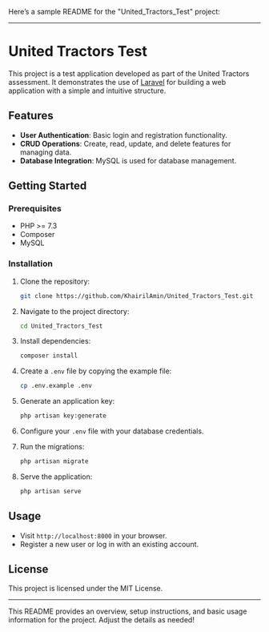 Here’s a sample README for the "United_Tractors_Test" project:

---

# United Tractors Test

This project is a test application developed as part of the United Tractors assessment. It demonstrates the use of [Laravel](https://laravel.com/) for building a web application with a simple and intuitive structure.

## Features

- **User Authentication**: Basic login and registration functionality.
- **CRUD Operations**: Create, read, update, and delete features for managing data.
- **Database Integration**: MySQL is used for database management.

## Getting Started

### Prerequisites

- PHP >= 7.3
- Composer
- MySQL

### Installation

1. Clone the repository:
   ```bash
   git clone https://github.com/KhairilAmin/United_Tractors_Test.git
   ```
2. Navigate to the project directory:
   ```bash
   cd United_Tractors_Test
   ```
3. Install dependencies:
   ```bash
   composer install
   ```
4. Create a `.env` file by copying the example file:
   ```bash
   cp .env.example .env
   ```
5. Generate an application key:
   ```bash
   php artisan key:generate
   ```
6. Configure your `.env` file with your database credentials.

7. Run the migrations:
   ```bash
   php artisan migrate
   ```
8. Serve the application:
   ```bash
   php artisan serve
   ```

## Usage

- Visit `http://localhost:8000` in your browser.
- Register a new user or log in with an existing account.

## License

This project is licensed under the MIT License.

---

This README provides an overview, setup instructions, and basic usage information for the project. Adjust the details as needed!